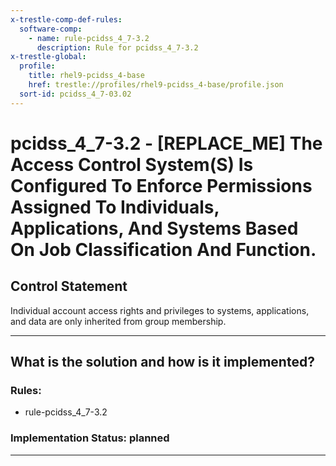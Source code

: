 ```yaml
---
x-trestle-comp-def-rules:
  software-comp:
    - name: rule-pcidss_4_7-3.2
      description: Rule for pcidss_4_7-3.2
x-trestle-global:
  profile:
    title: rhel9-pcidss_4-base
    href: trestle://profiles/rhel9-pcidss_4-base/profile.json
  sort-id: pcidss_4_7-03.02
---
```


# pcidss_4_7-3.2 - \[REPLACE_ME\] The Access Control System(S) Is Configured To Enforce Permissions Assigned To Individuals, Applications, And Systems Based On Job Classification And Function.

## Control Statement

Individual account access rights and privileges to systems, applications, and data are
only inherited from group membership.

______________________________________________________________________

## What is the solution and how is it implemented?

<!-- For implementation status enter one of: implemented, partial, planned, alternative, not-applicable -->

<!-- Note that the list of rules under ### Rules: is read-only and changes will not be captured after assembly to JSON -->

<!-- Add control implementation description here for control: pcidss_4_7-3.2 -->

### Rules:

  - rule-pcidss_4_7-3.2

### Implementation Status: planned

______________________________________________________________________
